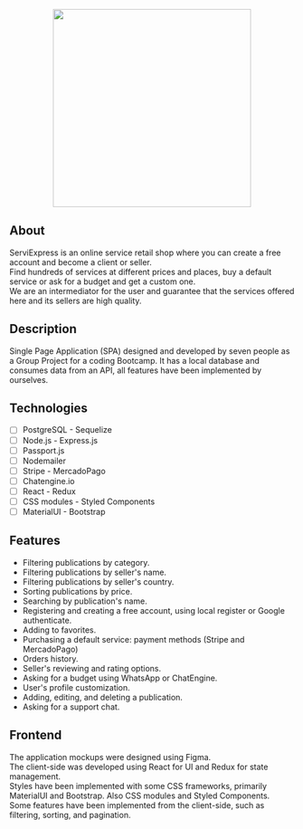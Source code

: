 
<p align='center'>
<img width='350' src="https://raw.githubusercontent.com/camiFK/ProyectoGrupal/development/Front/serviexpress/src/assets/icons/log.png"/>
</p>

## About
<p>
ServiExpress is an online service retail shop where you can create a free account and become a client or seller. 
<br>
Find hundreds of services at different prices and places, buy a default service or ask for a budget and get a custom one. 
<br>
We are an intermediator for the user and guarantee that the services offered here and its sellers are high quality.
</p>

## Description
Single Page Application (SPA) designed and developed by seven people as a Group Project for a coding Bootcamp.
It has a local database and consumes data from an API, all features have been implemented by ourselves.

## Technologies
- [ ] PostgreSQL - Sequelize
- [ ] Node.js - Express.js
- [ ] Passport.js
- [ ] Nodemailer
- [ ] Stripe - MercadoPago
- [ ] Chatengine.io
- [ ] React - Redux
- [ ] CSS modules - Styled Components
- [ ] MaterialUI - Bootstrap

## Features
- Filtering publications by category.
- Filtering publications by seller's name.
- Filtering publications by seller's country.
- Sorting publications by price.
- Searching by publication's name.
- Registering and creating a free account, using local register or Google authenticate.
- Adding to favorites.
- Purchasing a default service: payment methods (Stripe and MercadoPago)
- Orders history.
- Seller's reviewing and rating options.
- Asking for a budget using WhatsApp or ChatEngine.
- User's profile customization.
- Adding, editing, and deleting a publication.
- Asking for a support chat.

## Frontend
The application mockups were designed using Figma. 
<br>
The client-side was developed using React for UI and Redux for state management. 
<br>
Styles have been implemented with some CSS frameworks, primarily MaterialUI and Bootstrap. Also CSS modules and Styled Components.
<br>
Some features have been implemented from the client-side, such as filtering, sorting, and pagination.





